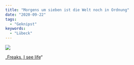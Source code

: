 ```yaml
---
title: "Morgens um sieben ist die Welt noch in Ordnung"
date: "2020-09-22"
tags:
  - "Geknipst"
keywords:
  - "Lübeck"
---
```


![](/images/img_0223-1024x768.jpg)

„[Freaks, I see life](https://music.youtube.com/watch?v=nU54f1-v4uE&list=RDAMVMnU54f1-v4uE)“

